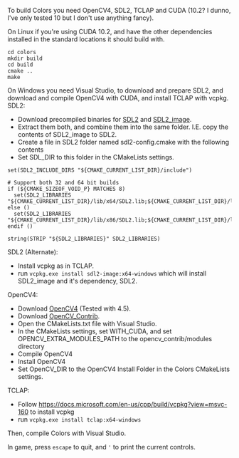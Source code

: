 To build Colors you need OpenCV4, SDL2, TCLAP and CUDA (10.2? I dunno, I've only tested 10 but I don't use anything fancy).

On Linux if you're using CUDA 10.2, and have the other dependencies installed in the standard locations it should build with.

```
cd colors
mkdir build
cd build
cmake ..
make
```

On Windows you need Visual Studio, to download and prepare SDL2, and download and compile OpenCV4 with CUDA, and install TCLAP with vcpkg.
SDL2:
* Download precompiled binaries for [SDL2](https://www.libsdl.org/download-2.0.php) and [SDL2_image](https://www.libsdl.org/projects/SDL_image/).
* Extract them both, and combine them into the same folder. I.E. copy the contents of SDL2_image to SDL2.
* Create a file in SDL2 folder named sdl2-config.cmake with the following contents
* Set SDL_DIR to this folder in the CMakeLists settings.
```
set(SDL2_INCLUDE_DIRS "${CMAKE_CURRENT_LIST_DIR}/include")

# Support both 32 and 64 bit builds
if (${CMAKE_SIZEOF_VOID_P} MATCHES 8)
  set(SDL2_LIBRARIES "${CMAKE_CURRENT_LIST_DIR}/lib/x64/SDL2.lib;${CMAKE_CURRENT_LIST_DIR}/lib/x64/SDL2main.lib")
else ()
  set(SDL2_LIBRARIES "${CMAKE_CURRENT_LIST_DIR}/lib/x86/SDL2.lib;${CMAKE_CURRENT_LIST_DIR}/lib/x86/SDL2main.lib")
endif ()

string(STRIP "${SDL2_LIBRARIES}" SDL2_LIBRARIES)
```
SDL2 (Alternate):
* Install vcpkg as in TCLAP.
* run `vcpkg.exe install sdl2-image:x64-windows` which will install SDL2_image and it's dependency, SDL2.


OpenCV4:
* Download [OpenCV4](https://opencv.org/releases/) (Tested with 4.5).
* Download [OpenCV_Contrib](https://github.com/opencv/opencv_contrib).
* Open the CMakeLists.txt file with Visual Studio.
* In the CMakeLists settings, set WITH_CUDA, and set OPENCV_EXTRA_MODULES_PATH to the opencv_contrib/modules directory
* Compile OpenCV4
* Install OpenCV4
* Set OpenCV_DIR to the OpenCV4 Install Folder in the Colors CMakeLists settings.


TCLAP:
* Follow https://docs.microsoft.com/en-us/cpp/build/vcpkg?view=msvc-160 to install vcpkg
* run `vcpkg.exe install tclap:x64-windows`

Then, compile Colors with Visual Studio.

In game, press `escape` to quit, and `'` to print the current controls.

<!---

#### General Controls 
Key     | Effect
------- | ------
escape  | Quit
f       | Toggle Cuda Kernel
l       | Toggle cursor lock
p       | Print the current ruleset
[       | Save a screenshot
]       | Start/end h264 video capture
\       | Start/end gif video capture
z + NUM | Change rulesets

#### Rainbow Transcriber Controls
Key     | Effect
------- | ------
c       | Save the currect color schemes and load the previous saved schemes
b       | Toggle changing background colors
m + NUM | Set the dead color scheme
n + NUM | Set the alive color scheme
, + NUM | Set the dead offset
. + NUM | Set the alive offset
/ + NUM | Set the color changing speed


#### Global Initialization Controls
Key     | Effect
------- | ------
d + NUM | Set the density of random generation, and the width of lines
s + NUM | Set the radius of drawn structures

#### Ants Controls
Key     | Effect
------- | ------
e       | Reset the board, respawn colonies
r       | Add new random colony
t       | Toggle rainbow view
a + NUM | Set from which colony to display pheromones
s + NUM | Set the minimum number of colonies on the board
d + NUM | Set the speed the color trails degrade
f + NUM | Set the length of the color trails


#### Hodge Controls
Key     | Effect
------- | ------
e       | Initialize a square in the center of the board of width 2 $radius
i       | Randomly initialize the board, cells have a $density % chance of being alive
o       | Toggle Hodge vs Hodgepodge
r       | Randomize the ruleset
w       | Initialize a diamond in the center of the board with a long axis of 2 $radius
x       | Initialize a cross in the center of the board with width 2 $radius and line width 2 $density
h + NUM | Set the death threshold (x25)
j + NUM | Set the infection rate (x10)
k + NUM | Set the infection threshold (x1)


#### LifeLike Controls
Key     | Effect
------- | ------
e       | Initialize a square in the center of the board of width 2 $radius
i       | Randomly initialize the board, cells have a $density % chance of being alive
r       | Randomize the ruleset
w       | Initialize a diamond in the center of the board with a long axis of 2 $radius
x       | Initialize a cross in the center of the board with width 2 $radius and line width 2 $density
a + NUM | Set the number of refractory generations after a cell dies

------------------------------- Simulation Controls -------------------------------

q:                      Quits simulation

d:                      randomizes the rule set and randomizes the starting colors

r:                      randomizes the rule set with non-deterministic behaviour and randomizes the 
                        starting colors
                        
j:                      randomizes the rule set for smooth life
                        
f:                      toggle between GPU and CPU calculations       

i:                      reinitialize the rules to their starting versions

x:                      randomizes only the starting colors
                        
c:                      toggles whether the sim draws black and white or colors

v:                      toggles whether to have the background change color if it has not yet been
                        interacted with yet
                        
p:                      prints the ruleset to the console
                        
Left Shift:             pauses the simulation but keeps changing the colors

----------------------------- Change Simulations -----------------------------

b:                      sets the simulation to non-deterministic mode

h:                      sets the simulation to hodge mode

comma:                  sets the simulation to 1D mode

n:                      sets the simulation to normal automata mode

m:                      sets the simulation to smooth mode

l:                      sets the simulation to larger than life mode

                        
----------------------------- Board Initializations -----------------------------

space:                  randomly generates a new board with live cell density $density

g:                      generates a board of gliders

e:                      inits $num_gliders/4 squares of side length $density/10 in each quadrant
                        with vertical and horizontal symmetry

a:                      initializes a board with a center square of side length $density/10

z:                      clears the board

o:                      places a random circle on the board without clearing it

k:                      initializes a random board for smooth life

s:                      initializes a square in the center of the board

t:                      initializes a $num_gliders-gon at the center of the screen

w:                      initializes a circle at the center of the screen

y:                      initializes a board for a 1D cellular automata

------------------------------- Parameter Changes -------------------------------

0 -> 9:                 changes &density from low to high

F1 -> F12:              changes how fast the colors change from fast to slow

Arrow Up/Down:          increases/decreases the number of gliders to generate by 1
                        also changes the number of quadrant dots to generate by 1/4
                        also changes the number of refractory states to have by 1
                      
Arrow Right/Left:       increases/decreases the number of gliders to generate by 4
                        also changes the number of quadrant dots to generate by 1
                        also changes the number of refractory states to have by 4



------------------------------- Genetic Controls -------------------------------

+/=:                    Current ruleset is pretty, add it to the seeds and generate new rules

-/_:                    Current ruleset is not pretty, destroy it and generate new rules

[:			Same as - but for nondeterministic life

]: 			Same as + but for nondeterministic life
--->
